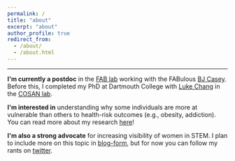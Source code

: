 ```yaml
---
permalink: /
title: "about"
excerpt: "about"
author_profile: true
redirect_from: 
  - /about/
  - /about.html
---
```


------
<b>I'm currently a postdoc</b> in the [FAB lab](http://fablab.yale.edu/) working with the FABulous [BJ Casey](https://psychology.yale.edu/people/bj-casey). Before this, I completed my PhD at Dartmouth College with [Luke Chang](http://lukejchang.com/) in the [COSAN lab](http://cosanlab.com/). 

<b>I'm interested in</b> understanding why some individuals are more at vulnerable than others to health-risk outcomes (e.g., obesity, addiction). You can read more about my research [here](https://kristinarapuano.github.io/research/)!

<b>I'm also a strong advocate</b> for increasing visibility of women in STEM. I plan to include more on this topic in [blog-form](https://kristinarapuano.github.io/year-archive/), but for now you can follow my rants on [twitter](https://twitter.com/kristinarapuano).
